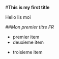 #**This is my first title**

Hello lis moi

##*Mon premier titre FR*
+ premier item
+ deuxieme item
- troisieme item
